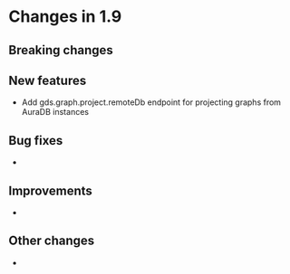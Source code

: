 # Changes in 1.9


## Breaking changes


## New features

* Add gds.graph.project.remoteDb endpoint for projecting graphs from AuraDB instances


## Bug fixes

* 


## Improvements

* 

## Other changes

* 

